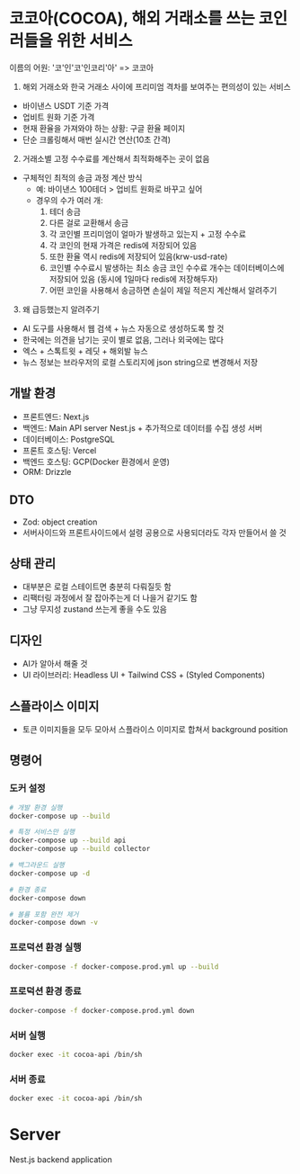 # 코코아(COCOA), 해외 거래소를 쓰는 코인러들을 위한 서비스

이름의 어원: '코'인'코'인코리'아' => 코코아

1. 해외 거래소와 한국 거래소 사이에 프리미엄 격차를 보여주는 편의성이 있는 서비스
  - 바이낸스 USDT 기준 가격
  - 업비트 원화 기준 가격
  - 현재 환율을 가져와야 하는 상황: 구글 환율 페이지 
  - 단순 크롤링해서 매번 실시간 연산(10초 간격)
2. 거래소별 고정 수수료를 계산해서 최적화해주는 곳이 없음
  - 구체적인 최적의 송금 과정 계산 방식
    - 예: 바이낸스 100테더 > 업비트 원화로 바꾸고 싶어
    - 경우의 수가 여러 개: 
      1) 테더 송금
      2) 다른 걸로 교환해서 송금
      3) 각 코인별 프리미엄이 얼마가 발생하고 있는지 + 고정 수수료
      4) 각 코인의 현재 가격은 redis에 저장되어 있음
      5) 또한 환율 역시 redis에 저장되어 있음(krw-usd-rate)
      6) 코인별 수수료시 발생하는 최소 송금 코인 수수료 개수는 데이터베이스에 저장되어 있음
      (동시에 1일마다 redis에 저장해두자)
      7) 어떤 코인을 사용해서 송금하면 손실이 제일 적은지 계산해서 알려주기
3. 왜 급등했는지 알려주기
  - AI 도구를 사용해서 웹 검색 + 뉴스 자동으로 생성하도록 할 것
  - 한국에는 의견을 남기는 곳이 별로 없음, 그러나 외국에는 많다
  - 엑스 + 스톡트윗 + 레딧 + 해외발 뉴스
  - 뉴스 정보는 브라우저의 로컬 스토리지에 json string으로 변경해서 저장

## 개발 환경
  - 프론트엔드: Next.js
  - 백엔드: Main API server Nest.js + 추가적으로 데이터를 수집 생성 서버
  - 데이터베이스: PostgreSQL
  - 프론트 호스팅: Vercel
  - 백엔드 호스팅: GCP(Docker 환경에서 운영)
  - ORM: Drizzle

## DTO
  - Zod: object creation
  - 서버사이드와 프론트사이드에서 설령 공용으로 사용되더라도 각자 만들어서 쓸 것

## 상태 관리
  - 대부분은 로컬 스테이트면 충분히 다뤄질듯 함
  - 리팩터링 과정에서 잘 잡아주는게 더 나을거 같기도 함
  - 그냥 무지성 zustand 쓰는게 좋을 수도 있음

## 디자인
  - AI가 알아서 해줄 것
  - UI 라이브러리: Headless UI + Tailwind CSS + (Styled Components)

## 스플라이스 이미지
  - 토큰 이미지들을 모두 모아서 스플라이스 이미지로 합쳐서 background position


## 명령어


### 도커 설정

```bash
# 개발 환경 실행
docker-compose up --build

# 특정 서비스만 실행
docker-compose up --build api
docker-compose up --build collector

# 백그라운드 실행
docker-compose up -d

# 환경 종료
docker-compose down

# 볼륨 포함 완전 제거
docker-compose down -v
```

### 프로덕션 환경 실행

```bash
docker-compose -f docker-compose.prod.yml up --build
```

### 프로덕션 환경 종료

```bash
docker-compose -f docker-compose.prod.yml down
```

### 서버 실행

```bash
docker exec -it cocoa-api /bin/sh
```

### 서버 종료

```bash
docker exec -it cocoa-api /bin/sh
```

# Server

Nest.js backend application